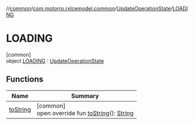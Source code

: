 //[common](../../../../index.md)/[com.motorro.rxlcemodel.common](../../index.md)/[UpdateOperationState](../index.md)/[LOADING](index.md)

# LOADING

[common]\
object [LOADING](index.md) : [UpdateOperationState](../index.md)

## Functions

| Name | Summary |
|---|---|
| [toString](to-string.md) | [common]<br>open override fun [toString](to-string.md)(): [String](https://kotlinlang.org/api/latest/jvm/stdlib/kotlin/-string/index.html) |
